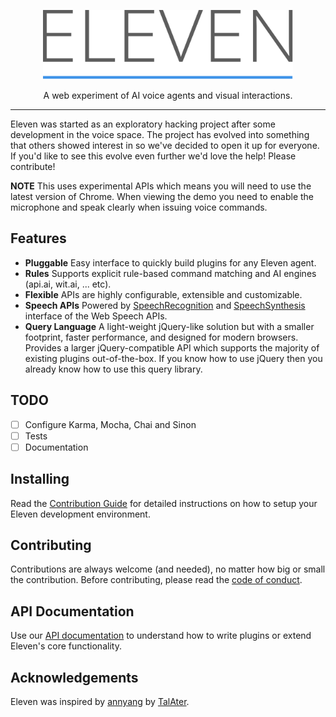 <p align="center">
  <a href="https://dysfunc.github.io/eleven/">
    <img alt="Eleven" src="https://github.com/dysfunc/eleven/blob/master/app/img/logo.png?raw=true" width="400">
  </a>
</p>

<p align="center">
  A web experiment of AI voice agents and visual interactions.
</p>

---

Eleven was started as an exploratory hacking project after some development in the voice space. The project has evolved into something that others showed interest in so we've decided to open it up for everyone. If you'd like to see this evolve even further we'd love the help! Please contribute!

**NOTE**
This uses experimental APIs which means you will need to use the latest version of Chrome. When viewing the demo you need to enable the microphone and speak clearly when issuing voice commands.

## Features
* **Pluggable** Easy interface to quickly build plugins for any Eleven agent.
* **Rules** Supports explicit rule-based command matching and AI engines (api.ai, wit.ai, ... etc).
* **Flexible** APIs are highly configurable, extensible and customizable.
* **Speech APIs** Powered by [SpeechRecognition](https://developer.mozilla.org/en-US/docs/Web/API/SpeechRecognition) and [SpeechSynthesis](https://developer.mozilla.org/en-US/docs/Web/API/SpeechSynthesis) interface of the Web Speech APIs.
* **Query Language** A light-weight jQuery-like solution but with a smaller footprint, faster performance, and designed for modern browsers. Provides a larger jQuery-compatible API which supports the majority of existing plugins out-of-the-box. If you know how to use jQuery then you already know how to use this query library. 

## TODO
- [ ] Configure Karma, Mocha, Chai and Sinon
- [ ] Tests
- [ ] Documentation

## Installing

Read the [Contribution Guide](CONTRIBUTING.md) for detailed instructions on how to setup your Eleven development environment.

## Contributing

Contributions are always welcome (and needed), no matter how big or small the contribution. Before contributing, please read the [code of conduct](COC.md).

## API Documentation

Use our [API documentation](API.md) to understand how to write plugins or extend Eleven's core functionality.

## Acknowledgements

Eleven was inspired by [annyang](https://github.com/TalAter/annyang) by [TalAter](https://github.com/TalAter).
